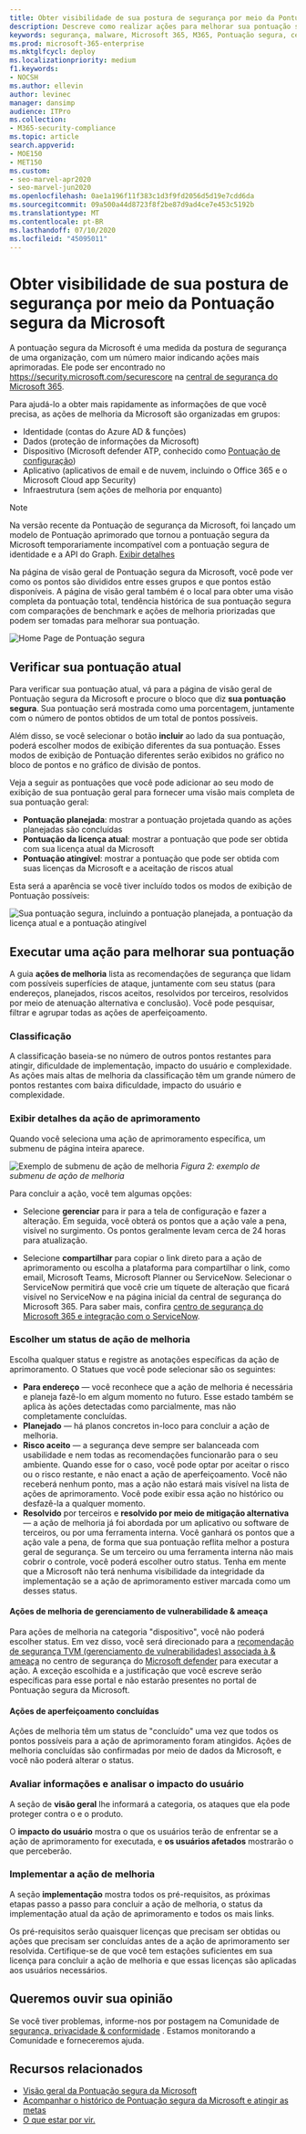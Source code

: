 ```yaml
---
title: Obter visibilidade de sua postura de segurança por meio da Pontuação segura da Microsoft
description: Descreve como realizar ações para melhorar sua pontuação segura da Microsoft na central de segurança do Microsoft 365.
keywords: segurança, malware, Microsoft 365, M365, Pontuação segura, central de segurança, ações de melhoria
ms.prod: microsoft-365-enterprise
ms.mktglfcycl: deploy
ms.localizationpriority: medium
f1.keywords:
- NOCSH
ms.author: ellevin
author: levinec
manager: dansimp
audience: ITPro
ms.collection:
- M365-security-compliance
ms.topic: article
search.appverid:
- MOE150
- MET150
ms.custom:
- seo-marvel-apr2020
- seo-marvel-jun2020
ms.openlocfilehash: 0ae1a196f11f383c1d3f9fd2056d5d19e7cdd6da
ms.sourcegitcommit: 09a500a44d8723f8f2be87d9ad4ce7e453c5192b
ms.translationtype: MT
ms.contentlocale: pt-BR
ms.lasthandoff: 07/10/2020
ms.locfileid: "45095011"
---
```

# <a name="gain-visibility-into-your-security-posture-through-microsoft-secure-score"></a>Obter visibilidade de sua postura de segurança por meio da Pontuação segura da Microsoft

A pontuação segura da Microsoft é uma medida da postura de segurança de uma organização, com um número maior indicando ações mais aprimoradas. Ele pode ser encontrado no https://security.microsoft.com/securescore na [central de segurança do Microsoft 365](overview-security-center.md).

Para ajudá-lo a obter mais rapidamente as informações de que você precisa, as ações de melhoria da Microsoft são organizadas em grupos:

* Identidade (contas do Azure AD & funções)
* Dados (proteção de informações da Microsoft)
* Dispositivo (Microsoft defender ATP, conhecido como [Pontuação de configuração](https://docs.microsoft.com/windows/security/threat-protection/microsoft-defender-atp/configuration-score))
* Aplicativo (aplicativos de email e de nuvem, incluindo o Office 365 e o Microsoft Cloud app Security)
* Infraestrutura (sem ações de melhoria por enquanto)

>[!NOTE]
>Na versão recente da Pontuação de segurança da Microsoft, foi lançado um modelo de Pontuação aprimorado que tornou a pontuação segura da Microsoft temporariamente incompatível com a pontuação segura de identidade e a API do Graph. [Exibir detalhes](microsoft-secure-score.md#incompatibility-with-identity-secure-score-and-graph-api)

Na página de visão geral de Pontuação segura da Microsoft, você pode ver como os pontos são divididos entre esses grupos e que pontos estão disponíveis. A página de visão geral também é o local para obter uma visão completa da pontuação total, tendência histórica de sua pontuação segura com comparações de benchmark e ações de melhoria priorizadas que podem ser tomadas para melhorar sua pontuação.

![Home Page de Pontuação segura](../../media/secure-score/secure-score-homepage-new.png)

## <a name="check-your-current-score"></a>Verificar sua pontuação atual

Para verificar sua pontuação atual, vá para a página de visão geral de Pontuação segura da Microsoft e procure o bloco que diz **sua pontuação segura**. Sua pontuação será mostrada como uma porcentagem, juntamente com o número de pontos obtidos de um total de pontos possíveis.

Além disso, se você selecionar o botão **incluir** ao lado da sua pontuação, poderá escolher modos de exibição diferentes da sua pontuação. Esses modos de exibição de Pontuação diferentes serão exibidos no gráfico no bloco de pontos e no gráfico de divisão de pontos.

Veja a seguir as pontuações que você pode adicionar ao seu modo de exibição de sua pontuação geral para fornecer uma visão mais completa de sua pontuação geral:

- **Pontuação planejada**: mostrar a pontuação projetada quando as ações planejadas são concluídas
- **Pontuação da licença atual**: mostrar a pontuação que pode ser obtida com sua licença atual da Microsoft
- **Pontuação atingível**: mostrar a pontuação que pode ser obtida com suas licenças da Microsoft e a aceitação de riscos atual

Esta será a aparência se você tiver incluído todos os modos de exibição de Pontuação possíveis:

![Sua pontuação segura, incluindo a pontuação planejada, a pontuação da licença atual e a pontuação atingível](../../media/secure-score/your-secure-score.png)

## <a name="take-action-to-improve-your-score"></a>Executar uma ação para melhorar sua pontuação

A guia **ações de melhoria** lista as recomendações de segurança que lidam com possíveis superfícies de ataque, juntamente com seu status (para endereços, planejados, riscos aceitos, resolvidos por terceiros, resolvidos por meio de atenuação alternativa e conclusão). Você pode pesquisar, filtrar e agrupar todas as ações de aperfeiçoamento.  

### <a name="ranking"></a>Classificação

A classificação baseia-se no número de outros pontos restantes para atingir, dificuldade de implementação, impacto do usuário e complexidade. As ações mais altas de melhoria da classificação têm um grande número de pontos restantes com baixa dificuldade, impacto do usuário e complexidade.

### <a name="view-improvement-action-details"></a>Exibir detalhes da ação de aprimoramento

Quando você seleciona uma ação de aprimoramento específica, um submenu de página inteira aparece.  

![Exemplo de submenu de ação de melhoria ](../../media/secure-score/secure-score-improvement-action-details.png)
 *Figura 2: exemplo de submenu de ação de melhoria*

Para concluir a ação, você tem algumas opções:

* Selecione **gerenciar** para ir para a tela de configuração e fazer a alteração. Em seguida, você obterá os pontos que a ação vale a pena, visível no surgimento. Os pontos geralmente levam cerca de 24 horas para atualização.

* Selecione **compartilhar** para copiar o link direto para a ação de aprimoramento ou escolha a plataforma para compartilhar o link, como email, Microsoft Teams, Microsoft Planner ou ServiceNow. Selecionar o ServiceNow permitirá que você crie um tíquete de alteração que ficará visível no ServiceNow e na página inicial da central de segurança do Microsoft 365. Para saber mais, confira [centro de segurança do Microsoft 365 e integração com o ServiceNow](tickets-security-center.md).

### <a name="choose-an-improvement-action-status"></a>Escolher um status de ação de melhoria

Escolha qualquer status e registre as anotações específicas da ação de aprimoramento. O Statues que você pode selecionar são os seguintes:

* **Para endereço** — você reconhece que a ação de melhoria é necessária e planeja fazê-lo em algum momento no futuro. Esse estado também se aplica às ações detectadas como parcialmente, mas não completamente concluídas.
* **Planejado** — há planos concretos in-loco para concluir a ação de melhoria.
* **Risco aceito** — a segurança deve sempre ser balanceada com usabilidade e nem todas as recomendações funcionarão para o seu ambiente. Quando esse for o caso, você pode optar por aceitar o risco ou o risco restante, e não enact a ação de aperfeiçoamento. Você não receberá nenhum ponto, mas a ação não estará mais visível na lista de ações de aprimoramento. Você pode exibir essa ação no histórico ou desfazê-la a qualquer momento.
* **Resolvido** por terceiros e **resolvido por meio de mitigação alternativa** — a ação de melhoria já foi abordada por um aplicativo ou software de terceiros, ou por uma ferramenta interna. Você ganhará os pontos que a ação vale a pena, de forma que sua pontuação reflita melhor a postura geral de segurança. Se um terceiro ou uma ferramenta interna não mais cobrir o controle, você poderá escolher outro status. Tenha em mente que a Microsoft não terá nenhuma visibilidade da integridade da implementação se a ação de aprimoramento estiver marcada como um desses status.

#### <a name="threat--vulnerability-management-improvement-actions"></a>Ações de melhoria de gerenciamento de vulnerabilidade & ameaça

Para ações de melhoria na categoria "dispositivo", você não poderá escolher status. Em vez disso, você será direcionado para a [recomendação de segurança TVM (gerenciamento de vulnerabilidades) associada à & ameaça](https://docs.microsoft.com/windows/security/threat-protection/microsoft-defender-atp/tvm-security-recommendation) no centro de segurança do [Microsoft defender](https://docs.microsoft.com/windows/security/threat-protection/microsoft-defender-atp/use) para executar a ação. A exceção escolhida e a justificação que você escreve serão específicas para esse portal e não estarão presentes no portal de Pontuação segura da Microsoft.

#### <a name="completed-improvement-actions"></a>Ações de aperfeiçoamento concluídas

Ações de melhoria têm um status de "concluído" uma vez que todos os pontos possíveis para a ação de aprimoramento foram atingidos. Ações de melhoria concluídas são confirmadas por meio de dados da Microsoft, e você não poderá alterar o status.

### <a name="assess-information-and-review-user-impact"></a>Avaliar informações e analisar o impacto do usuário

A seção de **visão geral** lhe informará a categoria, os ataques que ela pode proteger contra o e o produto.

O **impacto do usuário** mostra o que os usuários terão de enfrentar se a ação de aprimoramento for executada, e **os usuários afetados** mostrarão o que perceberão.

### <a name="implement-the-improvement-action"></a>Implementar a ação de melhoria

A seção **implementação** mostra todos os pré-requisitos, as próximas etapas passo a passo para concluir a ação de melhoria, o status da implementação atual da ação de aprimoramento e todos os mais links.

Os pré-requisitos serão quaisquer licenças que precisam ser obtidas ou ações que precisam ser concluídas antes de a ação de aprimoramento ser resolvida. Certifique-se de que você tem estações suficientes em sua licença para concluir a ação de melhoria e que essas licenças são aplicadas aos usuários necessários.  

## <a name="we-want-to-hear-from-you"></a>Queremos ouvir sua opinião

Se você tiver problemas, informe-nos por postagem na Comunidade de [segurança, privacidade & conformidade](https://techcommunity.microsoft.com/t5/Security-Privacy-Compliance/bd-p/security_privacy) . Estamos monitorando a Comunidade e forneceremos ajuda.

## <a name="related-resources"></a>Recursos relacionados

- [Visão geral da Pontuação segura da Microsoft](microsoft-secure-score.md)
- [Acompanhar o histórico de Pontuação segura da Microsoft e atingir as metas](microsoft-secure-score-history-metrics-trends.md)
- [O que estar por vir.](microsoft-secure-score-whats-coming.md)